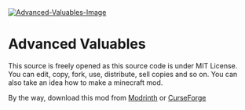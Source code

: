 <a href="https://modrinth.com/mod/advanced-valuables">
<img src="https://cdn.modrinth.com/data/ilvmemSJ/50835499dcebf0c1ce57ae07371786b8065820e3_96.webp" alt="Advanced-Valuables-Image">
</a>

# Advanced Valuables
This source is freely opened as this source code is under MIT License.
<br>
You can edit, copy, fork, use, distribute, sell copies and so on. You can
<br>
also take an  idea how to make a minecraft mod.

By the way, download this mod from <a href="https://modrinth.com/mod/advanced-valuables">Modrinth</a> or <a href="https://www.curseforge.com/minecraft/mc-mods/advanced-valuables">CurseForge</a>